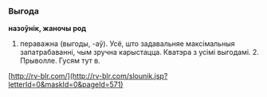 ### Выгода
**назоўнік, жаночы род**

1. пераважна (выгоды, -аў). Усё, што задавальняе максімальныя запатрабаванні, чым зручна карыстацца. Кватэра з усімі выгодамі. 2. Прыволле. Гусям тут в.

<a rel="author">[http://rv-blr.com/](http://rv-blr.com/slounik.jsp?letterId=0&maskId=0&pageId=571)</a>
